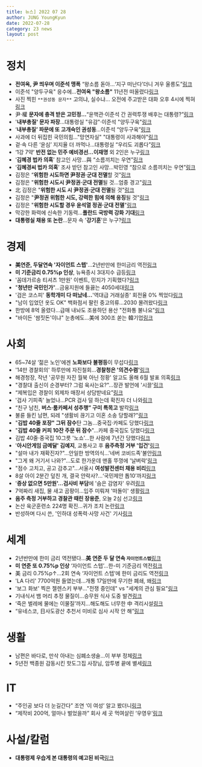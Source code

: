 ```yaml
---
title: 뉴스] 2022 07 28
author: JUNG YoungKyun
date: 2022-07-28
category: 23 news
layout: post
---
```

# 정치
- **전여옥, 尹 띄우며 이준석 맹폭** “왕소름 돋아…‘지구 떠난다’더니 겨우 울릉도”[링크](https://n.news.naver.com/article/029/0002746278?ntype=RANKING)
- 이준석 "양두구육" 응수에…**전여옥 "왕소름"** 11년전 떠올렸다[링크](https://n.news.naver.com/article/025/0003212873?ntype=RANKING)
- 사진 찍힌 `**권성동 문자**` 고의냐, 실수냐… 오전에 주고받은 대화 오후 4시에 찍혀[링크](https://n.news.naver.com/article/029/0002746260?ntype=RANKING)
- 尹·權 **문자에 충격 받은 고민정…**“윤핵관·이준석 간 권력투쟁 배후는 대통령?”[링크](https://n.news.naver.com/article/029/0002746282?ntype=RANKING)
- '**내부총질' 문자 파장**…대통령실 "유감"·이준석 "양두구육"[링크](https://n.news.naver.com/article/448/0000367534?ntype=RANKING)
- ‘**내부총질’ 파문에 또 고개숙인 권성동**…이준석 “양두구육”[링크](https://n.news.naver.com/article/056/0011310150?ntype=RANKING)
- 사과에 더 뒤집힌 국민의힘…"망연자실" "대통령이 사과해야"[링크](https://n.news.naver.com/article/437/0000307381?ntype=RANKING)
- 겉·속 다른 ‘윤심’ 지지율 더 까먹나…대통령실 “우리도 괴롭다”[링크](https://n.news.naver.com/article/028/0002600257?ntype=RANKING)
- ‘1강 7약’ **반전 없는 민주 예비경선…이재명** 외 2인은 누구[링크](https://n.news.naver.com/article/028/0002600271?ntype=RANKING)
- ‘**김혜경 법카 의혹**’ 참고인 사망…與 “소름끼치는 우연”[링크](https://n.news.naver.com/article/005/0001542815?ntype=RANKING)
- ‘**김혜경씨 법카 의혹**’ 조사 받던 참고인 사망…박민영 “참으로 소름끼치는 우연”[링크](https://n.news.naver.com/article/029/0002746279?ntype=RANKING)
- 김정은 “**위험한 시도하면 尹정권·군대 전멸**할 것”[링크](https://n.news.naver.com/article/005/0001542834?ntype=RANKING)
- 김정은 "**위험한 시도시 尹정권·군대 전멸**될 것…엄중 경고"[링크](https://n.news.naver.com/article/009/0004997296?ntype=RANKING)
- 北 김정은 "**위험한 시도 시 尹정권·군대 전멸**될 것"[링크](https://n.news.naver.com/article/052/0001769573?ntype=RANKING)
- 김정은 "**尹정권 위험한 시도, 강력한 힘에 의해 응징**될 것"[링크](https://n.news.naver.com/article/016/0002021427?ntype=RANKING)
- 김정은 "**위험한 시도할 경우 윤석열 정권·군대 전멸**"[링크](https://n.news.naver.com/article/437/0000307438?ntype=RANKING)
- 막강한 화력에 신속한 기동력...**폴란드 국방력 강화 기대**[링크](https://n.news.naver.com/article/052/0001769544?ntype=RANKING)
- **대통령실 채용 또 논란**...문자 속 '**강기훈**'은 누구?[링크](https://n.news.naver.com/article/052/0001769464?ntype=RANKING)
# 경제
- **美연준, 두달연속 '자이언트 스텝'**…2년반만에 한미금리 역전[링크](https://n.news.naver.com/article/448/0000367530?ntype=RANKING)
- **미 기준금리 0.75%p 인상**, 뉴욕증시 3대지수 급등[링크](https://n.news.naver.com/article/009/0004997283?ntype=RANKING)
- '꼼데가르송 티셔츠 1만원' 이벤트, 민지가 기획했다?[링크](https://n.news.naver.com/article/009/0004997092?ntype=RANKING)
- "**청년만 국민인가**"...금융지원에 들끓는 4050세대[링크](https://n.news.naver.com/article/277/0005124359?ntype=RANKING)
- '검은 코스피' **동학개미 다 떠났네…**'역대급 거래실종' 회전율 0% 찍었다[링크](https://n.news.naver.com/article/277/0005123986?ntype=RANKING)
- "남이 입었던 옷도 OK" 백화점서 팔린 중고의류…2030 몰려왔다[링크](https://n.news.naver.com/article/008/0004776155?ntype=RANKING)
- 한방에 8억 올렸다…급매 내놔도 조용하던 용산 "전화통 불나요"[링크](https://n.news.naver.com/article/008/0004775876?ntype=RANKING)
- "바이든 '쌈짓돈'이냐" 눈총에도…美에 300조 쏟는 韓기업[링크](https://n.news.naver.com/article/008/0004776153?ntype=RANKING)
# 사회
- 65~74살 ‘젊은 노인’에겐 **노화보다 불평등**이 무섭다[링크](https://n.news.naver.com/article/028/0002600270?ntype=RANKING)
- '14만 경찰회의' 하루만에 자진철회…**경찰청은 '의견수렴'**[링크](https://n.news.naver.com/article/448/0000367533?ntype=RANKING)
- 해경청장, 작년 '공무원 자진 월북 아닌 정황' 알고도 올해 6월 발표 의혹[링크](https://n.news.naver.com/article/448/0000367510?ntype=RANKING)
- "경찰대 출신이 순경부터? 그럼 육사는요?"...장관 발언에 '시끌'[링크](https://n.news.naver.com/article/009/0004997165?ntype=RANKING)
- “제복입은 경찰이 외제차 매장서 상담받네요”[링크](https://n.news.naver.com/article/005/0001542731?ntype=RANKING)
- '검사 기피족' 늘었나…PCR 검사 덜 하는데 확진자 더 나와[링크](https://n.news.naver.com/article/448/0000367536?ntype=RANKING)
- “친구 남친, **버스·룸카페서 성추행” 구미 특목고** 발칵[링크](https://n.news.naver.com/article/005/0001542832?ntype=RANKING)
- 불륜 들킨 남편, 되레 "생활비 끊기고 이혼 소송 당할래?"[링크](https://n.news.naver.com/article/025/0003212845?ntype=RANKING)
- "**김밥 40줄 포장" 그뒤 잠수**탄 그놈…중국집·카페도 당했다[링크](https://n.news.naver.com/article/025/0003212749?ntype=RANKING)
- "**김밥 40줄 커피 10잔 주문 뒤 잠수**"…카페 중국집도 당했다[링크](https://n.news.naver.com/article/009/0004997256?ntype=RANKING)
- 김밥 40줄·중국집 10그릇 '노쇼'…한 사람에 7년간 당했다[링크](https://n.news.naver.com/article/008/0004776176?ntype=RANKING)
- '**아시안게임 금메달' 김예지**, 교통사고 후 **음주측정 거부 '입건'**[링크](https://n.news.naver.com/article/277/0005124426?ntype=RANKING)
- "설마 내가 재확진자?"…안일한 방역의식…'네버 코비드족'불안[링크](https://n.news.naver.com/article/277/0005124404?ntype=RANKING)
- "그게 왜 거기서 나와?"...도로 한가운데 맨홀 뚜껑에 '날벼락'[링크](https://n.news.naver.com/article/052/0001769553?ntype=RANKING)
- "점수 고치고, 공고 감추고"...서울시 **여성발전센터 채용 비리**[링크](https://n.news.naver.com/article/052/0001769545?ntype=RANKING)
- 8살 아이 2분간 덮친 개, 결국 안락사?…‘국민제안 톱10’까지[링크](https://n.news.naver.com/article/016/0002021408?ntype=RANKING)
- '**증상 없으면 5만원'…검사비 부담**에 '숨은 감염자' 우려[링크](https://n.news.naver.com/article/437/0000307389?ntype=RANKING)
- 7억짜리 새집, 물 새고 곰팡이…입주 미뤄져 '떠돌이' 생활[링크](https://n.news.naver.com/article/437/0000307404?ntype=RANKING)
- **음주 측정 거부하고 경찰관 때린 장용준**, 오늘 2심 선고[링크](https://n.news.naver.com/article/437/0000307440?ntype=RANKING)
- 논산 육군훈련소 224명 확진…귀가 조치 논란[링크](https://n.news.naver.com/article/056/0011310158?ntype=RANKING)
- 반성하며 다시 쓴, '인하대 성폭력·사망 사건' 기사[링크](https://n.news.naver.com/article/008/0004776165?ntype=RANKING)
# 세계
- 2년반만에 한미 금리 역전됐다…**美 연준 두 달 연속 `자이언트스텝`**[링크](https://n.news.naver.com/article/029/0002746280?ntype=RANKING)
- **미 연준 또 0.75%p 인상** ‘자이언트 스텝’…한-미 기준금리 역전[링크](https://n.news.naver.com/article/028/0002600269?ntype=RANKING)
- 美 금리 0.75%p↑…2회 연속 ‘자이언트 스텝’에 한미 금리도 역전[링크](https://n.news.naver.com/article/056/0011310335?ntype=RANKING)
- 'LA 다리' 7700억원 들였는데…개통 17일만에 무기한 폐쇄, 왜[링크](https://n.news.naver.com/article/025/0003212860?ntype=RANKING)
- '보그 화보' 찍은 젤렌스키 부부…"전쟁 중인데" vs "세계의 관심 필요"[링크](https://n.news.naver.com/article/277/0005124326?ntype=RANKING)
- 기내식서 뱀 머리 추정 물질이…승무원 식사 도중 발견[링크](https://n.news.naver.com/article/016/0002021359?ntype=RANKING)
- ‘죽은 벌레에 물에는 이물질’까지…해도해도 너무한 中 격리시설[링크](https://n.news.naver.com/article/056/0011310357?ntype=RANKING)
- “유네스코, 日사도광산 추천서 미비로 심사 시작 안 해”[링크](https://n.news.naver.com/article/056/0011310367?ntype=RANKING)
# 생활
- 남편은 바다로, 만삭 아내는 심폐소생술…이 부부 정체[링크](https://n.news.naver.com/article/005/0001542798?ntype=RANKING)
- 5년전 백종원 감동시킨 핫도그집 사장님, 암투병 끝에 별세[링크](https://n.news.naver.com/article/025/0003212750?ntype=RANKING)
# IT
- “주인공 보다 더 눈길간다” 조연 ‘이 여성’ 알고 봤더니[링크](https://n.news.naver.com/article/016/0002021324?ntype=RANKING)
- “제작비 200억, 얼마나 벌었을까” 회사 세 곳 먹여살린 ‘우영우’[링크](https://n.news.naver.com/article/016/0002021339?ntype=RANKING)
# 사설/칼럼
- **대통령제 우습게 본 대통령의 예고된 비극**[링크](https://n.news.naver.com/article/028/0002600185?ntype=RANKING)
